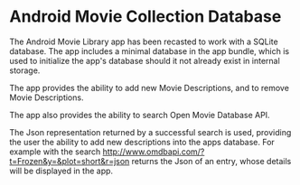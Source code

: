 # Android Movie Collection Database

The Android Movie Library app has been recasted to work with a SQLite database. The app includes a minimal database in the app bundle, which is used to initialize the app's database should it not already exist in internal storage. 

The app provides the ability to add new Movie Descriptions, and to remove Movie Descriptions. 

The app also provides the ability to search Open Movie Database API. 

The Json representation returned by a successful search is used, providing the user the ability to add new descriptions into the apps database. For example with the search http://www.omdbapi.com/?t=Frozen&y=&plot=short&r=json returns the Json of an entry, whose details will be displayed in the app. 